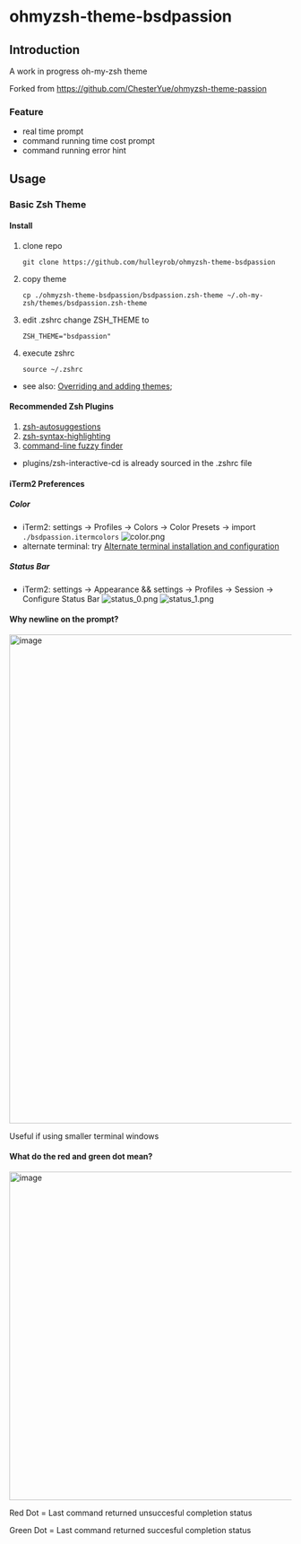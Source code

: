 # ohmyzsh-theme-bsdpassion

## Introduction

A work in progress oh-my-zsh theme

Forked from https://github.com/ChesterYue/ohmyzsh-theme-passion

### Feature

* real time prompt
* command running time cost prompt
* command running error hint

## Usage

### Basic Zsh Theme

#### Install

1. clone repo
   ```
   git clone https://github.com/hulleyrob/ohmyzsh-theme-bsdpassion
   ```
2. copy theme
   ```
   cp ./ohmyzsh-theme-bsdpassion/bsdpassion.zsh-theme ~/.oh-my-zsh/themes/bsdpassion.zsh-theme
   ```
3. edit .zshrc change ZSH_THEME to 
    ```
   ZSH_THEME="bsdpassion"
    ```
11. execute zshrc
    ```
    source ~/.zshrc
    ```

* see also: [Overriding and adding themes](https://github.com/ohmyzsh/ohmyzsh/wiki/Customization#overriding-and-adding-themes);

#### Recommended Zsh Plugins

1. [zsh-autosuggestions](https://github.com/zsh-users/zsh-autosuggestions)
2. [zsh-syntax-highlighting](https://github.com/zsh-users/zsh-syntax-highlighting)
3. [command-line fuzzy finder](https://github.com/junegunn/fzf)

* plugins/zsh-interactive-cd is already sourced in the .zshrc file

#### iTerm2 Preferences

##### Color

<!-- cspell:disable-next-line -->
* iTerm2: settings -> Profiles -> Colors -> Color Presets -> import ```./bsdpassion.itermcolors``` ![color.png](./image/color.png)
* alternate terminal: try [Alternate terminal installation and configuration](https://iterm2colorschemes.com/)

##### Status Bar

* iTerm2: settings -> Appearance && settings -> Profiles -> Session -> Configure Status Bar ![status_0.png](./image/status_0.png) ![status_1.png](./image/status_1.png)

</details> <!-- markdownlint-disable-line -->

#### Why newline on the prompt?

<img width="871" alt="image" src="https://github.com/hulleyrob/ohmyzsh-theme-bsdpassion/assets/17217514/d314e37d-a1ba-4eb5-8897-2e9c342b94bf">

Useful if using smaller terminal windows

#### What do the red and green dot mean?

<img width="585" alt="image" src="https://github.com/hulleyrob/ohmyzsh-theme-bsdpassion/assets/17217514/3f42d544-e006-4830-b697-c4ffd3208f2b">

Red Dot   = Last command returned unsuccesful completion status

Green Dot = Last command returned succesful completion status
